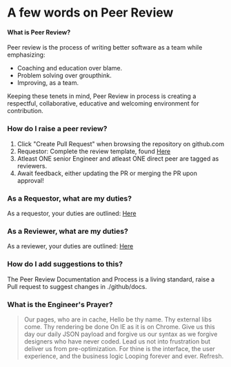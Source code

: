 # A few words on Peer Review

#### What is Peer Review?
Peer review is the process of writing better software as a team while emphasizing: 
- Coaching and education over blame. 
- Problem solving over groupthink.
- Improving, as a team.  

Keeping these tenets in mind, Peer Review in process is creating a respectful, collaborative, educative and welcoming environment for contribution. 
### How do I raise a peer review?
1. Click "Create Pull Request" when browsing the repository on github.com
2. Requestor: Complete the review template, found [Here](.github/PULL_REQUEST_TEMPLATE.md)
3. Atleast ONE senior Engineer and atleast ONE direct peer are tagged as reviewers.
4. Await feedback, either updating the PR or merging the PR upon approval!

### As a Requestor, what are my duties? 
As a requestor, your duties are outlined: [Here](.github/PULL_REQUESTOR_GUIDELINES.md)

### As a Reviewer, what are my duties? 
As a reviewer, your duties are outlined: [Here](.github/PULL_REVIEWER_GUIDELINES.md)

### How do I add suggestions to this? 
The Peer Review Documentation and Process is a living standard, raise a Pull request to suggest changes in ./github/docs. 

### What is the Engineer's Prayer?
> Our pages, who are in cache,
> Hello be thy name.
> Thy external libs come.
> Thy rendering be done
> On IE as it is on Chrome.
> Give us this day our daily JSON payload
> and forgive us our syntax
> as we forgive designers who have never coded.
> Lead us not into frustration
> but deliver us from pre-optimization.
> For thine is the interface, the user experience, and the business logic
> Looping forever and ever.
> Refresh.




